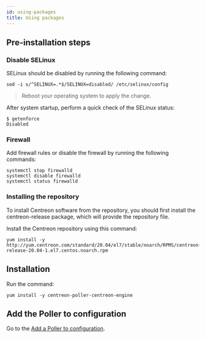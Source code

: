 ```yaml
---
id: using-packages
title: Using packages 
---
```


## Pre-installation steps

### Disable SELinux

SELinux should be disabled by running the following command:

```shell
sed -i s/^SELINUX=.*$/SELINUX=disabled/ /etc/selinux/config
```

> Reboot your operating system to apply the change.

After system startup, perform a quick check of the SELinux status:

```shell
$ getenforce
Disabled
```

### Firewall

Add firewall rules or disable the firewall by running the following commands:

```shell
systemctl stop firewalld
systemctl disable firewalld
systemctl status firewalld
```

### Installing the repository

To install Centreon software from the repository, you should first install the
centreon-release package, which will provide the repository file.

Install the Centreon repository using this command:

``` shell
yum install -y http://yum.centreon.com/standard/20.04/el7/stable/noarch/RPMS/centreon-release-20.04-1.el7.centos.noarch.rpm
```

## Installation

Run the command:

``` shell
yum install -y centreon-poller-centreon-engine
```

## Add the Poller to configuration

Go to the [Add a Poller to configuration](../../monitoring/monitoring-servers/add-a-poller-to-configuration.html).
